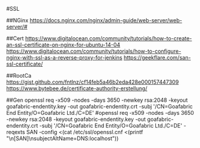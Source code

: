 #SSL

##NGinx
https://docs.nginx.com/nginx/admin-guide/web-server/web-server/#

##Cert
https://www.digitalocean.com/community/tutorials/how-to-create-an-ssl-certificate-on-nginx-for-ubuntu-14-04
https://www.digitalocean.com/community/tutorials/how-to-configure-nginx-with-ssl-as-a-reverse-proxy-for-jenkins
https://geekflare.com/san-ssl-certificate/

##RootCa
https://gist.github.com/fntlnz/cf14feb5a46b2eda428e000157447309
https://www.bytebee.de/certificate-authority-erstellung/

##Gen
openssl req -x509 -nodes -days 3650 -newkey rsa:2048 -keyout goafabric-endentity.key -out goafabric-endentity.crt -subj '/CN=Goafabric End Entity/O=Goafabric Ltd./C=DE'
#openssl req -x509 -nodes -days 3650 -newkey rsa:2048 -keyout goafabric-endentity.key -out goafabric-endentity.crt -subj '/CN=Goafabric End Entity/O=Goafabric Ltd./C=DE' -reqexts SAN -config <(cat /etc/ssl/openssl.cnf <(printf "\n[SAN]\nsubjectAltName=DNS:localhost")) 